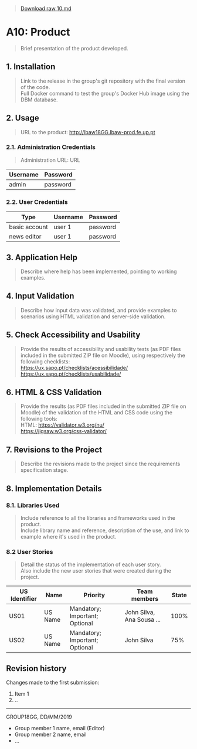 > [Download raw 10.md](uploads/27b8e7ab9930fe23e4b330f0d13f66cd/a10.md)

# A10: Product

> Brief presentation of the product developed.  

## 1. Installation

> Link to the release in the group's git repository with the final version of the code.  
> Full Docker command to test the group's Docker Hub image using the DBM database.  


## 2. Usage

> URL to the product: http://lbaw18GG.lbaw-prod.fe.up.pt  

### 2.1. Administration Credentials

> Administration URL: URL  

| Username | Password |
| -------- | -------- |
| admin    | password |

### 2.2. User Credentials

| Type          | Username  | Password |
| ------------- | --------- | -------- |
| basic account | user 1    | password |
| news editor   | user 1    | password |


## 3. Application Help

> Describe where help has been implemented, pointing to working examples.  


## 4. Input Validation

> Describe how input data was validated, and provide examples to scenarios using HTML validation and server-side validation.  


## 5. Check Accessibility and Usability

> Provide the results of accessibility and usability tests (as PDF files included in the submitted ZIP file on Moodle), using respectively the following checklists:  
> https://ux.sapo.pt/checklists/acessibilidade/  
> https://ux.sapo.pt/checklists/usabilidade/  


## 6. HTML & CSS Validation

> Provide the results (as PDF files included in the submitted ZIP file on Moodle) of the validation of the HTML and CSS code using the following tools:  
> HTML: https://validator.w3.org/nu/  
> https://jigsaw.w3.org/css-validator/  


## 7. Revisions to the Project

> Describe the revisions made to the project since the requirements specification stage.  


## 8. Implementation Details

### 8.1. Libraries Used

> Include reference to all the libraries and frameworks used in the product.  
> Include library name and reference, description of the use, and link to example where it's used in the product.  


### 8.2 User Stories

> Detail the status of the implementation of each user story.  
> Also include the new user stories that were created during the project.  

| US Identifier | Name    | Priority                       | Team members               | State  |
| ------------- | ------- | ------------------------------ | -------------------------- | ------ |
| US01          | US Name | Mandatory; Important; Optional | John Silva, Ana Sousa ...  |  100%  |
| US02          | US Name | Mandatory; Important; Optional | John Silva                 |   75%  | 


## Revision history

Changes made to the first submission:
1. Item 1
1. ..

***
GROUP18GG, DD/MM/2019
 
* Group member 1 name, email (Editor)
* Group member 2 name, email
* ...